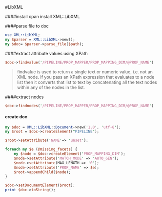 #LibXML

####install
cpan install XML::LibXML

####parse file to doc
```perl
use XML::LibXML;
my $parser = XML::LibXML->new();
my $doc= $parser->parse_file($path);
```

####extract attribute values using XPath
```perl
$doc->findvalue('/PIPELINE/PROP_MAPPER/PROP_MAPPING_DIM/@PROP_NAME')
```
> findvalue is used to return a single text or numeric value, i.e. not an XML node. If you pass an XPath expression that evaluates to a node list then it converts that list to text by concatenating all the text nodes within any of the nodes in the list.

####extract nodes
```perl
$doc->findnodes('/PIPELINE/PROP_MAPPER/PROP_MAPPING_DIM/@PROP_NAME')
```

#### create doc
```perl
my $doc = XML::LibXML::Document->new('1.0', 'utf-8');
my $root = $doc->createElement("PIPELINE");

$root->setAttribute('NAME'=> 'unset');

foreach my $e (@missing_facets) {
    my $node = $doc->createElement('PROP_MAPPING_DIM');
    $node->setAttribute('MATCH_MODE' => 'AUTO_GEN');
    $node->setAttribute(MAX_LENGTH => '0');
    $node->setAttribute('PROP_NAME' => $e);
    $root->appendChild($node);
}

$doc->setDocumentElement($root);
print $doc->toString();
```